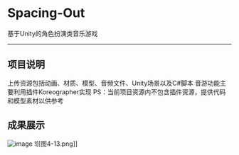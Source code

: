 # Spacing-Out
基于Unity的角色扮演类音乐游戏
***
## 项目说明
上传资源包括动画、材质、模型、音频文件、Unity场景以及C#脚本
音游功能主要利用插件Koreographer实现
PS：当前项目资源内不包含插件资源，提供代码和模型素材以供参考

## 成果展示
![image](https://github.com/kleinbluebird/Spacing-Out/blob/master/%E5%9B%BE4-12.png)
![[图4-13.png]]
